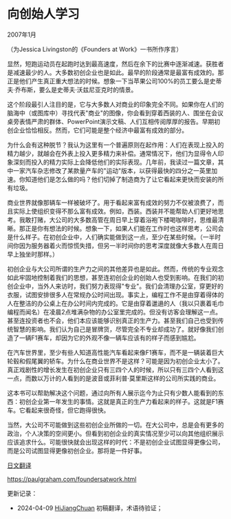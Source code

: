 


# 向创始人学习

2007年1月

（为Jessica Livingston的《Founders at Work》一书所作序言）

显然，短跑运动员在起跑时达到最高速度，然后在余下的比赛中逐渐减速。获胜者是减速最少的人。大多数初创企业也是如此。最早的阶段通常是最富有成效的。那正是他们产生真正重大想法的时候。想象一下当苹果公司100%的员工要么是史蒂夫·乔布斯，要么是史蒂夫·沃兹尼亚克时的情景。

这个阶段最引人注目的是，它与大多数人对商业的印象完全不同。如果你在人们的脑海中（或图库中）寻找代表"商业"的图像，你会看到穿着西装的人、围坐在会议桌旁表情严肃的群体、PowerPoint演示文稿、人们互相传阅厚厚的报告。早期初创企业恰恰相反。然而，它们可能是整个经济中最富有成效的部分。

为什么会有这种脱节？我认为这里有一个普遍原则在起作用：人们在表现上投入的精力越少，就越会在外表上投入更多精力来补偿。通常情况下，他们为显得令人印象深刻而投入的精力实际上会降低他们的实际表现。几年前，我读过一篇文章，其中一家汽车杂志修改了某款量产车的"运动"版本，以获得最快的四分之一英里加速。你知道他们是怎么做的吗？他们切掉了制造商为了让它看起来更快而安装的所有垃圾。

商业世界就像那辆车一样被破坏了。用于看起来富有成效的努力不仅被浪费了，而且实际上使组织变得不那么富有成效。例如，西装。西装并不能帮助人们更好地思考。我敢打赌，大公司的大多数高管在周日早上穿着浴袍下楼喝咖啡时，思维最清晰。那正是你有想法的时候。想象一下，如果人们能在工作时也这样思考，公司会是什么样子。在初创企业中，人们确实能做到这一点，至少在某些时候。（一半时间你因为服务器着火而惊慌失措，但另一半时间你的思考深度就像大多数人在周日早上独坐时那样。）

初创企业与大公司所谓的生产力之间的其他差异也是如此。然而，传统的专业观念如此牢固地控制着我们的思想，甚至连初创企业的创始人也受到影响。在我们的初创企业中，当外人来访时，我们努力表现得"专业"。我们会清理办公室，穿更好的衣服，试图安排很多人在常规办公时间出现。事实上，编程工作不是由穿着得体的人在整洁的办公桌上在办公时间内完成的。它是由穿着邋遢的人（我以只裹着毛巾编程而闻名）在凌晨2点堆满杂物的办公室里完成的。但没有访客会理解这一点。甚至连投资者也不会，他们本应该能够识别真正的生产力。甚至我们自己也受到传统智慧的影响。我们认为自己是冒牌货，尽管完全不专业却成功了。就好像我们创造了一辆F1赛车，却因为它的外观不像一辆车应该有的样子而感到尴尬。

在汽车世界里，至少有些人知道高性能汽车看起来像F1赛车，而不是一辆装着巨大轮毂和假尾翼的轿车。为什么在商业世界不是这样？可能是因为初创企业太小了。真正戏剧性的增长发生在初创企业只有三四个人的时候，所以只有三四个人看到这一点，而数以万计的人看到的是波音或菲利普·莫里斯这样的公司所实践的商业。

这本书可以帮助解决这个问题，通过向所有人展示迄今为止只有少数人能看到的东西：初创企业第一年发生的事情。这就是真正的生产力看起来的样子。这就是F1赛车。它看起来很奇怪，但它跑得很快。

当然，大公司不可能做到这些初创企业所做的一切。在大公司中，总是会有更多的政治，个人决策的空间更小。但看到初创企业的真实情况至少可以向其他组织展示应该追求什么。可能很快就会出现这样的时代：不是初创企业试图显得更像公司，而是公司试图显得更像初创企业。那将是一件好事。

[日文翻译](http://www.aoky.net/articles/paul_graham/foundersatwork.htm)

https://paulgraham.com/foundersatwork.html



更新记录：
- 2024-04-09 [HiJiangChuan](https://hijiangchuan.com) 初稿翻译，术语待验证； 
